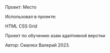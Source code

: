 Проект: Место

Использовал в проекте:

HTML
CSS
Grid

Проект по обучению азам адаптивной верстки



Автор: Смалюх Валерий 2023.

